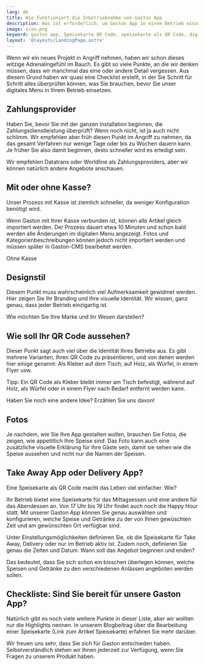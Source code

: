 ```yaml
---
lang: de
title: Wie funktioniert die Inbetriebnahme von Gaston App
description: Was ist erforderlich, um Gaston App in einem Betrieb einzusetzen? Alles, was in den Behind the Scenes bevor der Aktivierung des QR Menus passiert, wird hier beschrieben.
image: icon.png
keyword: gaston app, Speisekarte QR Code, speisekarte als QR Code, digital menu, take away app, delivery app
layout: '@layouts/LandingPage.astro'
---
```


Wenn wir ein neues Projekt in Angriff nehmen, haben wir schon dieses witzige Adrenalingefühl im Bauch. Es gibt so viele Punkte, an die wir denken müssen, dass wir manchmal das eine oder andere Detail vergessen. Aus diesem Grund haben wir quasi eine Checklist erstellt, in der Sie Schritt für Schritt alles überprüfen können, was Sie brauchen, bevor Sie unser digitales Menu in Ihrem Betrieb einsetzen.

## Zahlungsprovider

Haben Sie, bevor Sie mit der ganzen Installation beginnen, die Zahlungsdienstleistung überprüft? Wenn noch nicht, ist ja auch nicht schlimm. Wir empfehlen aber früh diesen Punkt im Angriff zu nehmen, da das gesamt Verfahren nur wenige Tage oder bis zu Wochen dauern kann. Je früher Sie also damit beginnen, desto schneller wird es erledigt sein.

Wir empfehlen Datatrans oder Worldline als Zahlungsproviders, aber wir können natürlich andere Angebote anschauen.

## Mit oder ohne Kasse?

Unser Prozess mit Kasse ist ziemlich schneller, da weniger Konfiguration benötigt wird. 

Wenn Gaston mit Ihrer Kasse verbunden ist, können alle Artikel gleich importiert werden. Der Prozess dauert etwa 10 Minuten und schon bald werden alle Änderungen im digitalen Menu angezeigt. Fotos und Kategorienbeschreibungen können jedoch nicht importiert werden und müssen später in Gaston-CMS bearbeitet werden.

Ohne Kasse 

## Designstil

Diesem Punkt muss wahrscheinlich viel Aufmerksamkeit gewidmet werden. Hier zeigen Sie Ihr Branding und Ihre visuelle Identität. Wir wissen, ganz genau, dass jeder Betrieb einzigartig ist.

Wie möchten Sie Ihre Marke und ihr Wesen darstellen?

## Wie soll Ihr QR Code aussehen?

Dieser Punkt sagt auch viel über die Identität Ihres Betriebs aus. Es gibt mehrere Varianten, Ihren QR Code zu präsentieren, und von denen werden hier einige genannt: Als Kleber auf dem Tisch, auf Holz, als Würfel, in einem Flyer usw.

Tipp: Ein QR Code als Kleber bleibt immer am Tisch befestigt, während auf Holz, als Würfel oder in einem Flyer nach Bedarf entfernt werden kann.

Haben Sie noch eine andere Idee? Erzählen Sie uns davon!

## Fotos

Je nachdem, wie Sie Ihre App gestalten wollen, brauchen Sie Fotos, die zeigen, wie appetitlich Ihre Speise sind. Das Foto kann auch eine zusätzliche visuelle Erklärung für Ihre Gäste sein, damit sie sehen wie die Speise aussehen und nicht nur die Namen der Speisen.

## Take Away App oder Delivery App?

Eine Speisekarte als QR Code macht das Leben viel einfacher. Wie?

Ihr Betrieb bietet eine Speisekarte für das Mittagsessen und eine andere für das Abendessen an. Von 17 Uhr bis 19 Uhr findet auch noch die Happy Hour statt. Mit unserer Gaston App können Sie genau auswählen und konfigurieren, welche Speise und Getränke zu der von Ihnen gewüschten Zeit und am gewünschten Ort verfügbar sind.

Unter Einstellungsmöglichkeiten definieren Sie, ob die Speisekarte für Take Away, Delivery oder nur im Betrieb aktiv ist. Zudem noch, definieren Sie genau die Zeiten und Datum. Wann soll das Angebot beginnen und enden?

Das bedeutet, dass Sie sich schon ein bisschen überlegen können, welche Speisen und Getränke zu den verschiedenen Anlässen angeboten werden sollen.

## Checkliste: Sind Sie bereit für unsere Gaston App? 

Natürlich gibt es noch viele weitere Punkte in dieser Liste, aber wir wollten nur die Highlights nennen. In unserem Blogbeitrag über die Bearbeitung einer Speisekarte (Link zum Artikel Speisekarte) erfahren Sie mehr darüber.

Wir freuen uns sehr, dass Sie sich für Gaston entschieden haben. Selbstverständlich stehen wir Ihnen jederzeit zur Verfügung, wenn Sie Fragen zu unserem Produkt haben.
